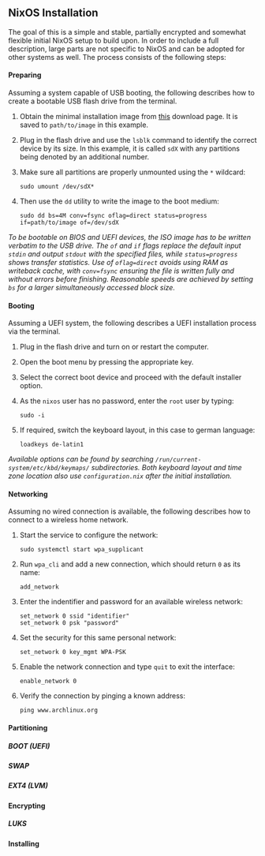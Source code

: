 ## NixOS Installation

The goal of this is a simple and stable, partially encrypted and somewhat flexible initial NixOS setup to build upon. In order to include a full description, large parts are not specific to NixOS and can be adopted for other systems as well. The process consists of the following steps:

#### Preparing

Assuming a system capable of USB booting, the following describes how to create a bootable USB flash drive from the terminal.

1. Obtain the minimal installation image from [this](https://nixos.org/download/) download page. It is saved to `path/to/image` in this example.
2. Plug in the flash drive and use the `lsblk` command to identify the correct device by its size. In this example, it is called `sdX` with any partitions being denoted by an additional number.
3. Make sure all partitions are properly unmounted using the `*` wildcard:

   ```
   sudo umount /dev/sdX*
   ```

4. Then use the `dd` utility to write the image to the boot medium:

   ```
   sudo dd bs=4M conv=fsync oflag=direct status=progress if=path/to/image of=/dev/sdX
   ```

*To be bootable on BIOS and UEFI devices, the ISO image has to be written verbatim to the USB drive. The `of` and `if` flags replace the default input `stdin` and output `stdout` with the specified files, while `status=progress` shows transfer statistics. Use of `oflag=direct` avoids using RAM as writeback cache, with `conv=fsync` ensuring the file is written fully and without errors before finishing. Reasonable speeds are achieved by setting `bs` for a larger simultaneously accessed block size.*

#### Booting

Assuming a UEFI system, the following describes a UEFI installation process via the terminal.

1. Plug in the flash drive and turn on or restart the computer.
2. Open the boot menu by pressing the appropriate key.
3. Select the correct boot device and proceed with the default installer option.
5. As the `nixos` user has no password, enter the `root` user by typing:

   ```
   sudo -i
   ```

5. If required, switch the keyboard layout, in this case to german language:

   ```
   loadkeys de-latin1
   ```

*Available options can be found by searching `/run/current-system/etc/kbd/keymaps/` subdirectories. Both keyboard layout and time zone location also use `configuration.nix` after the initial installation.*

#### Networking

Assuming no wired connection is available, the following describes how to connect to a wireless home network.

1. Start the service to configure the network:

   ```
   sudo systemctl start wpa_supplicant
   ```

2. Run `wpa_cli` and add a new connection, which should return `0` as its name:
   ```
   add_network
   ```
3. Enter the indentifier and password for an available wireless network:
   ```
   set_network 0 ssid "identifier"
   set_network 0 psk "password"
   ```
4. Set the security for this same personal network:
   ```
   set_network 0 key_mgmt WPA-PSK
   ```
5. Enable the network connection and type `quit` to exit the interface:
   ```
   enable_network 0
   ```
6. Verify the connection by pinging a known address:
   ```
   ping www.archlinux.org
   ```

#### Partitioning

##### BOOT (UEFI)
##### SWAP
##### EXT4 (LVM)

#### Encrypting

##### LUKS

#### Installing
